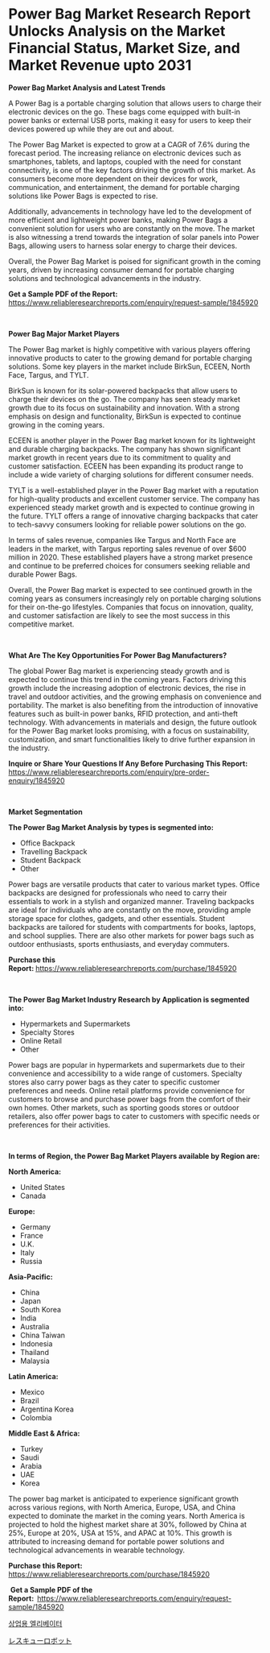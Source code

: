 <p><h1>Power Bag Market Research Report Unlocks Analysis on the Market Financial Status, Market Size, and Market Revenue upto 2031</h1></p><p><strong>Power Bag Market Analysis and Latest Trends</strong></p>
<p><p>A Power Bag is a portable charging solution that allows users to charge their electronic devices on the go. These bags come equipped with built-in power banks or external USB ports, making it easy for users to keep their devices powered up while they are out and about.</p><p>The Power Bag Market is expected to grow at a CAGR of 7.6% during the forecast period. The increasing reliance on electronic devices such as smartphones, tablets, and laptops, coupled with the need for constant connectivity, is one of the key factors driving the growth of this market. As consumers become more dependent on their devices for work, communication, and entertainment, the demand for portable charging solutions like Power Bags is expected to rise.</p><p>Additionally, advancements in technology have led to the development of more efficient and lightweight power banks, making Power Bags a convenient solution for users who are constantly on the move. The market is also witnessing a trend towards the integration of solar panels into Power Bags, allowing users to harness solar energy to charge their devices.</p><p>Overall, the Power Bag Market is poised for significant growth in the coming years, driven by increasing consumer demand for portable charging solutions and technological advancements in the industry.</p></p>
<p><strong>Get a Sample PDF of the Report:&nbsp;</strong> <a href="https://www.reliableresearchreports.com/enquiry/request-sample/1845920">https://www.reliableresearchreports.com/enquiry/request-sample/1845920</a></p>
<p>&nbsp;</p>
<p><strong>Power Bag Major Market Players</strong></p>
<p><p>The Power Bag market is highly competitive with various players offering innovative products to cater to the growing demand for portable charging solutions. Some key players in the market include BirkSun, ECEEN, North Face, Targus, and TYLT.</p><p>BirkSun is known for its solar-powered backpacks that allow users to charge their devices on the go. The company has seen steady market growth due to its focus on sustainability and innovation. With a strong emphasis on design and functionality, BirkSun is expected to continue growing in the coming years.</p><p>ECEEN is another player in the Power Bag market known for its lightweight and durable charging backpacks. The company has shown significant market growth in recent years due to its commitment to quality and customer satisfaction. ECEEN has been expanding its product range to include a wide variety of charging solutions for different consumer needs.</p><p>TYLT is a well-established player in the Power Bag market with a reputation for high-quality products and excellent customer service. The company has experienced steady market growth and is expected to continue growing in the future. TYLT offers a range of innovative charging backpacks that cater to tech-savvy consumers looking for reliable power solutions on the go.</p><p>In terms of sales revenue, companies like Targus and North Face are leaders in the market, with Targus reporting sales revenue of over $600 million in 2020. These established players have a strong market presence and continue to be preferred choices for consumers seeking reliable and durable Power Bags.</p><p>Overall, the Power Bag market is expected to see continued growth in the coming years as consumers increasingly rely on portable charging solutions for their on-the-go lifestyles. Companies that focus on innovation, quality, and customer satisfaction are likely to see the most success in this competitive market.</p></p>
<p>&nbsp;</p>
<p><strong>What Are The Key Opportunities For Power Bag Manufacturers?</strong></p>
<p><p>The global Power Bag market is experiencing steady growth and is expected to continue this trend in the coming years. Factors driving this growth include the increasing adoption of electronic devices, the rise in travel and outdoor activities, and the growing emphasis on convenience and portability. The market is also benefiting from the introduction of innovative features such as built-in power banks, RFID protection, and anti-theft technology. With advancements in materials and design, the future outlook for the Power Bag market looks promising, with a focus on sustainability, customization, and smart functionalities likely to drive further expansion in the industry.</p></p>
<p><strong>Inquire or Share Your Questions If Any Before Purchasing This Report:</strong> <a href="https://www.reliableresearchreports.com/enquiry/pre-order-enquiry/1845920">https://www.reliableresearchreports.com/enquiry/pre-order-enquiry/1845920</a></p>
<p>&nbsp;</p>
<p><strong>Market Segmentation</strong></p>
<p><strong>The Power Bag Market Analysis by types is segmented into:</strong></p>
<p><ul><li>Office Backpack</li><li>Travelling Backpack</li><li>Student Backpack</li><li>Other</li></ul></p>
<p><p>Power bags are versatile products that cater to various market types. Office backpacks are designed for professionals who need to carry their essentials to work in a stylish and organized manner. Traveling backpacks are ideal for individuals who are constantly on the move, providing ample storage space for clothes, gadgets, and other essentials. Student backpacks are tailored for students with compartments for books, laptops, and school supplies. There are also other markets for power bags such as outdoor enthusiasts, sports enthusiasts, and everyday commuters.</p></p>
<p><strong>Purchase this Report:&nbsp;</strong><a href="https://www.reliableresearchreports.com/purchase/1845920">https://www.reliableresearchreports.com/purchase/1845920</a></p>
<p>&nbsp;</p>
<p><strong>The Power Bag Market Industry Research by Application is segmented into:</strong></p>
<p><ul><li>Hypermarkets and Supermarkets</li><li>Specialty Stores</li><li>Online Retail</li><li>Other</li></ul></p>
<p><p>Power bags are popular in hypermarkets and supermarkets due to their convenience and accessibility to a wide range of customers. Specialty stores also carry power bags as they cater to specific customer preferences and needs. Online retail platforms provide convenience for customers to browse and purchase power bags from the comfort of their own homes. Other markets, such as sporting goods stores or outdoor retailers, also offer power bags to cater to customers with specific needs or preferences for their activities.</p></p>
<p>&nbsp;</p>
<p><strong>In terms of Region, the Power Bag Market Players available by Region are:</strong></p>
<p>
    <p> <strong> North America: </strong>
        <ul>
            <li>United States</li>
            <li>Canada</li>
        </ul>
        </p> 
    <p> <strong> Europe: </strong>
        <ul>
            <li>Germany</li>
            <li>France</li>
            <li>U.K.</li>
            <li>Italy</li>
            <li>Russia</li>
        </ul>
        </p> 
    <p> <strong> Asia-Pacific: </strong>
        <ul>
            <li>China</li>
            <li>Japan</li>
            <li>South Korea</li>
            <li>India</li>
            <li>Australia</li>
            <li>China Taiwan</li>
            <li>Indonesia</li>
            <li>Thailand</li>
            <li>Malaysia</li>
        </ul>
        </p> 
    <p> <strong> Latin America: </strong>
        <ul>
            <li>Mexico</li>
            <li>Brazil</li>
            <li>Argentina Korea</li>
            <li>Colombia</li>
        </ul>
        </p> 
    <p> <strong> Middle East & Africa: </strong>
        <ul>
            <li>Turkey</li>
            <li>Saudi</li>
            <li>Arabia</li>
            <li>UAE</li>
            <li>Korea</li>
        </ul>
    </p>
    </p>
<p><p>The power bag market is anticipated to experience significant growth across various regions, with North America, Europe, USA, and China expected to dominate the market in the coming years. North America is projected to hold the highest market share at 30%, followed by China at 25%, Europe at 20%, USA at 15%, and APAC at 10%. This growth is attributed to increasing demand for portable power solutions and technological advancements in wearable technology.</p></p>
<p><strong>Purchase this Report: </strong><a href="https://www.reliableresearchreports.com/purchase/1845920">https://www.reliableresearchreports.com/purchase/1845920</a></p>
<p>&nbsp;<strong>Get a Sample PDF of the Report:&nbsp;&nbsp;</strong><a href="https://www.reliableresearchreports.com/enquiry/request-sample/1845920">https://www.reliableresearchreports.com/enquiry/request-sample/1845920</a></p>
<p><strong></strong></p>
<p><p><a href="https://medium.com/@arthuralety6767836754/%EC%83%81%EC%9A%A9-%EC%97%98%EB%A6%AC%EB%B2%A0%EC%9D%B4%ED%84%B0-%EC%8B%9C%EC%9E%A5%EC%9D%80-%EC%8B%9C%EC%9E%A5-%EC%A0%90%EC%9C%A0%EC%9C%A8-%EA%B7%9C%EB%AA%A8-%EB%B0%8F-2031%EB%85%84%EA%B9%8C%EC%A7%80-%EC%98%88%EC%83%81%EB%90%9C-%EC%98%88%EC%B8%A1%EC%97%90-%EC%B4%88%EC%A0%90%EC%9D%84-%EB%A7%9E%EC%B6%94%EA%B3%A0-%EC%9E%88%EC%8A%B5%EB%8B%88%EB%8B%A4-761dbc6aaab4">상업용 엘리베이터</a></p><p><a href="https://github.com/xemfu2379520/Market-Research-Report-List-1/blob/main/45690425498.md">レスキューロボット</a></p></p>